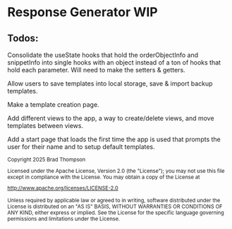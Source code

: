 # Response Generator WIP

## Todos:

Consolidate the useState hooks that hold the orderObjectInfo and snippetInfo into single hooks with an object instead of a ton of hooks that hold each parameter. Will need to make the setters & getters.

Allow users to save templates into local storage, save & import backup templates.

Make a template creation page.

Add different views to the app, a way to create/delete views, and move templates between views.

Add a start page that loads the first time the app is used that prompts the user for their name and to setup default templates.





<small>
Copyright 2025 Brad Thompson

Licensed under the Apache License, Version 2.0 (the "License");
you may not use this file except in compliance with the License.
You may obtain a copy of the License at

http://www.apache.org/licenses/LICENSE-2.0

Unless required by applicable law or agreed to in writing, software
distributed under the License is distributed on an "AS IS" BASIS,
WITHOUT WARRANTIES OR CONDITIONS OF ANY KIND, either express or implied.
See the License for the specific language governing permissions and
limitations under the License.
</small>
